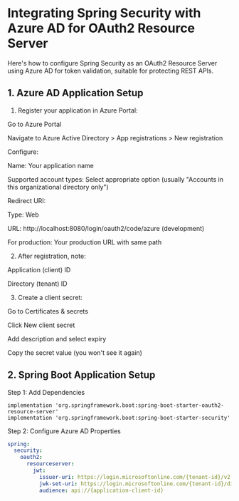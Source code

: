 # Integrating Spring Security with Azure AD for OAuth2 Resource Server

Here's how to configure Spring Security as an OAuth2 Resource Server using Azure AD for token validation, suitable for protecting REST APIs.

## 1. Azure AD Application Setup

1. Register your application in Azure Portal:

Go to Azure Portal

Navigate to Azure Active Directory > App registrations > New registration

Configure:

Name: Your application name

Supported account types: Select appropriate option (usually "Accounts in this organizational directory only")

Redirect URI:

Type: Web

URL: http://localhost:8080/login/oauth2/code/azure (development)

For production: Your production URL with same path

2. After registration, note:

Application (client) ID

Directory (tenant) ID

3. Create a client secret:

Go to Certificates & secrets

Click New client secret

Add description and select expiry

Copy the secret value (you won't see it again)

## 2. Spring Boot Application Setup

Step 1: Add Dependencies
```
implementation 'org.springframework.boot:spring-boot-starter-oauth2-resource-server'
implementation 'org.springframework.boot:spring-boot-starter-security'
```

Step 2: Configure Azure AD Properties
```yml
spring:
  security:
    oauth2:
      resourceserver:
        jwt:
          issuer-uri: https://login.microsoftonline.com/{tenant-id}/v2.0
          jwk-set-uri: https://login.microsoftonline.com/{tenant-id}/discovery/v2.0/keys
          audience: api://{application-client-id}
```
